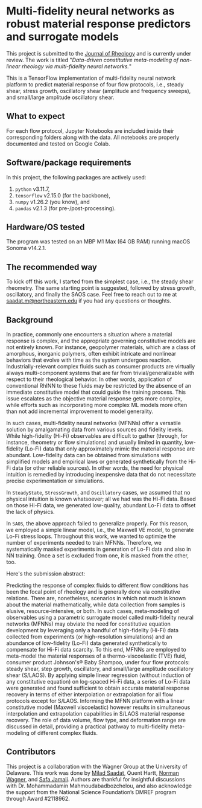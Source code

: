 # Multi-fidelity neural networks as robust material response predictors and surrogate models
This project is submitted to the [Journal of Rheology]([https://www.springer.com/journal/397](https://pubs.aip.org/sor/jor)) and is currently under review. The work is titled "*Data-driven constitutive meta-modeling of non-linear rheology via multi-fidelity neural networks.*"

This is a TensorFlow implementation of multi-fidelity neural network platform to predict material response of four flow protocols, i.e., steady shear, stress growth, oscillatory shear (amplitude and frequency sweeps), and small/large amplitude oscillatory shear.

## What to expect
For each flow protocol, Jupyter Notebooks are included inside their corresponding folders along with the data. All notebooks are properly documented and tested on Google Colab.

## Software/package requirements
In this project, the following packages are actively used:
1. `python` v3.11.7, 
2. `tensorflow` v2.15.0 (for the backbone),
3. `numpy` v1.26.2 (you know), and
4. `pandas` v2.1.3 (for pre-/post-processing).

## Hardware/OS tested
The program was tested on an MBP M1 Max (64 GB RAM) running macOS Sonoma v14.2.1.

## The recommended way
To kick off this work, I started from the simplest case, i.e., the steady shear rheometry. The same starting point is suggested, followed by stress growth, oscillatory, and finally the SAOS case. Feel free to reach out to me at saadat.m@northeastern.edu if you had any questions or thoughts.

## Background

In practice, commonly one encounters a situation where a material response is complex, and the appropriate governing constitutive models are not entirely known. For instance, geopolymer materials, which are a class of amorphous, inorganic polymers, often exhibit intricate and nonlinear behaviors that evolve with time as the system undergoes reaction. Industrially-relevant complex fluids such as consumer products are virtually always multi-component systems that are far from trivial/generalizable with respect to their rheological behavior. In other words, application of conventional RhINN to these fluids may be restricted by the absence of an immediate constitutive model that could guide the training process. This issue escalates as the objective material response gets more complex, while efforts such as incorporating more complex ML models more often than not add incremental improvement to model generality.

In such cases, multi-fidelity neural networks (MFNNs) offer a versatile solution by amalgamating data from various sources and fidelity levels. While high-fidelity (Hi-Fi) observables are difficult to gather (through, for instance, rheometry or flow simulations) and usually limited in quantity, low-fidelity (Lo-Fi) data that only approximately mimic the material response are abundant. Low-fidelity data can be obtained from simulations with simplified models and empirical laws or generated synthetically from the Hi-Fi data (or other reliable sources). In other words, the need for physical intuition is remedied by introducing inexpensive data that do not necessitate precise experimentation or simulations.

In `SteadyState`, `StressGrowth`, and `Oscillatory` cases, we assumed that no physical intuition is known whatsoever; all we had was the Hi-Fi data. Based on those Hi-Fi data, we generated low-quality, abundant Lo-Fi data to offset the lack of physics.

In `SAOS`, the above approach failed to generalize properly. For this reason, we employed a simple linear model, i.e., the Maxwell VE model, to generate Lo-Fi stress loops. Throughout this work, we wanted to optimize the number of experiments needed to train MFNNs. Therefore, we systematically masked experiments in generation of Lo-Fi data and also in NN training. Once a set is excluded from one, it is masked from the other, too.

Here's the submission abstract: 

Predicting the response of complex fluids to different flow conditions has been the focal point of rheology and is generally done via constitutive relations. There are, nonetheless, scenarios in which not much is known about the material mathematically, while data collection from samples is elusive, resource-intensive, or both. In such cases, meta-modeling of observables using a parametric surrogate model called multi-fidelity neural networks (MFNNs) may obviate the need for constitutive equation development by leveraging only a handful of high-fidelity (Hi-Fi) data collected from experiments (or high-resolution simulations) and an abundance of low-fidelity (Lo-Fi) data generated synthetically to compensate for Hi-Fi data scarcity. To this end, MFNNs are employed to meta-model the material responses of a thermo-viscoelastic (TVE) fluid, consumer product Johnson's® Baby Shampoo, under four flow protocols: steady shear, step growth, oscillatory, and small/large amplitude oscillatory shear (S/LAOS). By applying simple linear regression (without induction of any constitutive equation) on log-spaced Hi-Fi data, a series of Lo-Fi data were generated and found sufficient to obtain accurate material response recovery in terms of either interpolation or extrapolation for all flow protocols except for S/LAOS. Informing the MFNN platform with a linear constitutive model (Maxwell viscoelastic) however results in simultaneous interpolation and extrapolation capabilities in S/LAOS material response recovery. The role of data volume, flow type, and deformation range are discussed in detail, providing a practical pathway to multi-fidelity meta-modeling of different complex fluids.


## Contributors
This project is a collaboration with the Wagner Group at the University of Delaware. This work was done by [Milad Saadat](https://scholar.google.com/citations?user=PPLvVmEAAAAJ&hl=en&authuser=1), Quent Hartt, [Norman Wagner](https://scholar.google.com/citations?user=YxgbdyQAAAAJ&hl=en), and [Safa Jamali](https://scholar.google.com/citations?user=D1asaYIAAAAJ&hl=en). Authors are thankful for insightful discussions with Dr. Mohammadamin Mahmoudabadbozchelou, and also acknowledge the support from the National Science Foundation’s DMREF
program through Award \#2118962.

